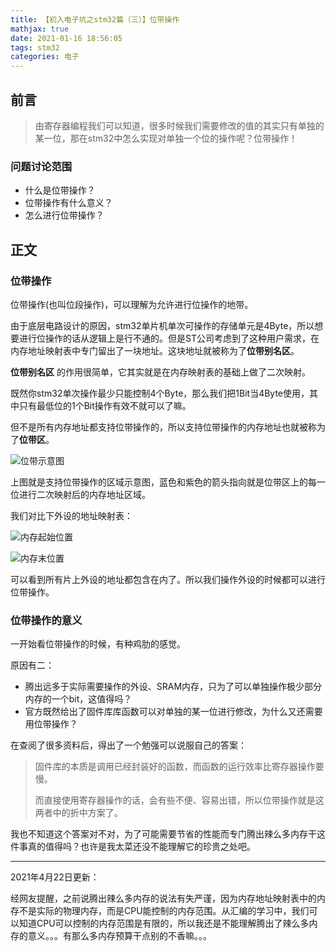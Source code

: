 ```yaml
---
title: 【初入电子坑之stm32篇（三）】位带操作
mathjax: true
date: 2021-01-16 18:56:05
tags: stm32
categories: 电子
---
```


## 前言

> 由寄存器编程我们可以知道，很多时候我们需要修改的值的其实只有单独的某一位，那在stm32中怎么实现对单独一个位的操作呢？位带操作！

<!--more-->

### 问题讨论范围

- 什么是位带操作？
- 位带操作有什么意义？
- 怎么进行位带操作？

## 正文

### 位带操作

位带操作(也叫位段操作)，可以理解为允许进行位操作的地带。

由于底层电路设计的原因，stm32单片机单次可操作的存储单元是4Byte，所以想要进行位操作的话从逻辑上是行不通的。但是ST公司考虑到了这种用户需求，在内存地址映射表中专门留出了一块地址。这块地址就被称为了**位带别名区**。

**位带别名区** 的作用很简单，它其实就是在内存映射表的基础上做了二次映射。

 既然你stm32单次操作最少只能控制4个Byte，那么我们把1Bit当4Byte使用，其中只有最低位的1个Bit操作有效不就可以了嘛。

但不是所有内存地址都支持位带操作的，所以支持位带操作的内存地址也就被称为了**位带区**。

![位带示意图](https://photos-1302100213.cos.ap-guangzhou.myqcloud.com/imgs/Blog/%E4%BD%8D%E5%B8%A6%E7%A4%BA%E6%84%8F%E5%9B%BE.png)

上图就是支持位带操作的区域示意图，蓝色和紫色的箭头指向就是位带区上的每一位进行二次映射后的内存地址区域。

我们对比下外设的地址映射表：

![内存起始位置](https://photos-1302100213.cos.ap-guangzhou.myqcloud.com/imgs/Blog/%E5%86%85%E5%AD%98%E8%B5%B7%E5%A7%8B%E4%BD%8D%E7%BD%AE.png)

![内存末位置](https://photos-1302100213.cos.ap-guangzhou.myqcloud.com/imgs/Blog/%E5%86%85%E5%AD%98%E6%9C%AB%E4%BD%8D%E7%BD%AE.png)



可以看到所有片上外设的地址都包含在内了。所以我们操作外设的时候都可以进行位带操作。

### 位带操作的意义

一开始看位带操作的时候，有种鸡肋的感觉。

原因有二：

- 腾出远多于实际需要操作的外设、SRAM内存，只为了可以单独操作极少部分内存的一个bit，这值得吗？
- 官方既然给出了固件库库函数可以对单独的某一位进行修改，为什么又还需要用位带操作？

在查阅了很多资料后，得出了一个勉强可以说服自己的答案：

> 固件库的本质是调用已经封装好的函数，而函数的运行效率比寄存器操作要慢。
>
> 而直接使用寄存器操作的话，会有些不便、容易出错，所以位带操作就是这两者中的折中方案了。

我也不知道这个答案对不对，为了可能需要节省的性能而专门腾出辣么多内存干这件事真的值得吗？也许是我太菜还没不能理解它的珍贵之处吧。

***

2021年4月22日更新：

经网友提醒，之前说腾出辣么多内存的说法有失严谨，因为内存地址映射表中的内存不是实际的物理内存，而是CPU能控制的内存范围。从汇编的学习中，我们可以知道CPU可以控制的内存范围是有限的，所以我还是不能理解腾出了辣么多内存的意义。。。有那么多内存预算干点别的不香嘛。。。